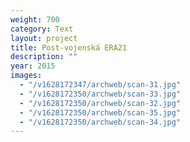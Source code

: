```yaml
---
weight: 700
category: Text
layout: project
title: Post-vojenská ERA21
description: ""
year: 2015
images:
  - "/v1628172347/archweb/scan-31.jpg"
  - "/v1628172350/archweb/scan-33.jpg"
  - "/v1628172350/archweb/scan-32.jpg"
  - "/v1628172350/archweb/scan-35.jpg"
  - "/v1628172350/archweb/scan-34.jpg"
---
```


